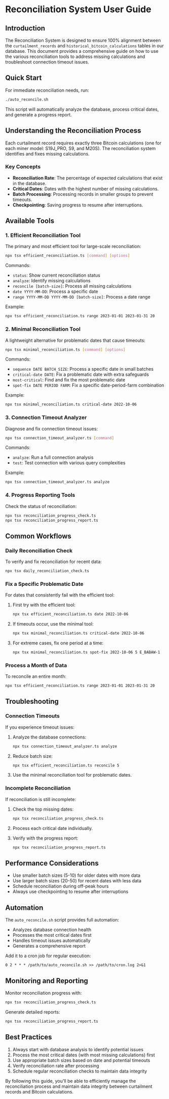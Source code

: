 # Reconciliation System User Guide

## Introduction

The Reconciliation System is designed to ensure 100% alignment between the `curtailment_records` and `historical_bitcoin_calculations` tables in our database. This document provides a comprehensive guide on how to use the various reconciliation tools to address missing calculations and troubleshoot connection timeout issues.

## Quick Start

For immediate reconciliation needs, run:

```bash
./auto_reconcile.sh
```

This script will automatically analyze the database, process critical dates, and generate a progress report.

## Understanding the Reconciliation Process

Each curtailment record requires exactly three Bitcoin calculations (one for each miner model: S19J_PRO, S9, and M20S). The reconciliation system identifies and fixes missing calculations.

### Key Concepts

- **Reconciliation Rate**: The percentage of expected calculations that exist in the database.
- **Critical Dates**: Dates with the highest number of missing calculations.
- **Batch Processing**: Processing records in smaller groups to prevent timeouts.
- **Checkpointing**: Saving progress to resume after interruptions.

## Available Tools

### 1. Efficient Reconciliation Tool

The primary and most efficient tool for large-scale reconciliation:

```bash
npx tsx efficient_reconciliation.ts [command] [options]
```

Commands:
- `status`: Show current reconciliation status
- `analyze`: Identify missing calculations
- `reconcile [batch-size]`: Process all missing calculations
- `date YYYY-MM-DD`: Process a specific date
- `range YYYY-MM-DD YYYY-MM-DD [batch-size]`: Process a date range

Example:
```bash
npx tsx efficient_reconciliation.ts range 2023-01-01 2023-01-31 20
```

### 2. Minimal Reconciliation Tool

A lightweight alternative for problematic dates that cause timeouts:

```bash
npx tsx minimal_reconciliation.ts [command] [options]
```

Commands:
- `sequence DATE BATCH_SIZE`: Process a specific date in small batches
- `critical-date DATE`: Fix a problematic date with extra safeguards
- `most-critical`: Find and fix the most problematic date
- `spot-fix DATE PERIOD FARM`: Fix a specific date-period-farm combination

Example:
```bash
npx tsx minimal_reconciliation.ts critical-date 2022-10-06
```

### 3. Connection Timeout Analyzer

Diagnose and fix connection timeout issues:

```bash
npx tsx connection_timeout_analyzer.ts [command]
```

Commands:
- `analyze`: Run a full connection analysis
- `test`: Test connection with various query complexities

Example:
```bash
npx tsx connection_timeout_analyzer.ts analyze
```

### 4. Progress Reporting Tools

Check the status of reconciliation:

```bash
npx tsx reconciliation_progress_check.ts
npx tsx reconciliation_progress_report.ts
```

## Common Workflows

### Daily Reconciliation Check

To verify and fix reconciliation for recent data:

```bash
npx tsx daily_reconciliation_check.ts
```

### Fix a Specific Problematic Date

For dates that consistently fail with the efficient tool:

1. First try with the efficient tool:
   ```bash
   npx tsx efficient_reconciliation.ts date 2022-10-06
   ```

2. If timeouts occur, use the minimal tool:
   ```bash
   npx tsx minimal_reconciliation.ts critical-date 2022-10-06
   ```

3. For extreme cases, fix one period at a time:
   ```bash
   npx tsx minimal_reconciliation.ts spot-fix 2022-10-06 5 E_BABAW-1
   ```

### Process a Month of Data

To reconcile an entire month:

```bash
npx tsx efficient_reconciliation.ts range 2023-01-01 2023-01-31 20
```

## Troubleshooting

### Connection Timeouts

If you experience timeout issues:

1. Analyze the database connections:
   ```bash
   npx tsx connection_timeout_analyzer.ts analyze
   ```

2. Reduce batch size:
   ```bash
   npx tsx efficient_reconciliation.ts reconcile 5
   ```

3. Use the minimal reconciliation tool for problematic dates.

### Incomplete Reconciliation

If reconciliation is still incomplete:

1. Check the top missing dates:
   ```bash
   npx tsx reconciliation_progress_check.ts
   ```

2. Process each critical date individually.

3. Verify with the progress report:
   ```bash
   npx tsx reconciliation_progress_report.ts
   ```

## Performance Considerations

- Use smaller batch sizes (5-10) for older dates with more data
- Use larger batch sizes (20-50) for recent dates with less data
- Schedule reconciliation during off-peak hours
- Always use checkpointing to resume after interruptions

## Automation

The `auto_reconcile.sh` script provides full automation:

- Analyzes database connection health
- Processes the most critical dates first
- Handles timeout issues automatically
- Generates a comprehensive report

Add it to a cron job for regular execution:

```
0 2 * * * /path/to/auto_reconcile.sh >> /path/to/cron.log 2>&1
```

## Monitoring and Reporting

Monitor reconciliation progress with:

```bash
npx tsx reconciliation_progress_check.ts
```

Generate detailed reports:

```bash
npx tsx reconciliation_progress_report.ts
```

## Best Practices

1. Always start with database analysis to identify potential issues
2. Process the most critical dates (with most missing calculations) first
3. Use appropriate batch sizes based on date and potential timeouts
4. Verify reconciliation rate after processing
5. Schedule regular reconciliation checks to maintain data integrity

By following this guide, you'll be able to efficiently manage the reconciliation process and maintain data integrity between curtailment records and Bitcoin calculations.